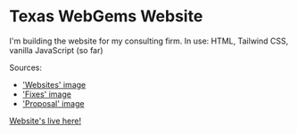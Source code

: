 # Texas WebGems Website

I'm building the website for my consulting firm. 
In use: HTML, Tailwind CSS, vanilla JavaScript (so far)

Sources: 
* ['Websites' image](https://www.pexels.com/photo/silver-imac-displaying-collage-photos-1779487/)
* ['Fixes' image](https://www.pexels.com/photo/abstract-business-code-coder-270348/)
* ['Proposal' image](https://www.pexels.com/photo/silver-laptop-with-graph-on-screen-5833862/)

[Website's live here!](https://www.texaswebgems.com)
